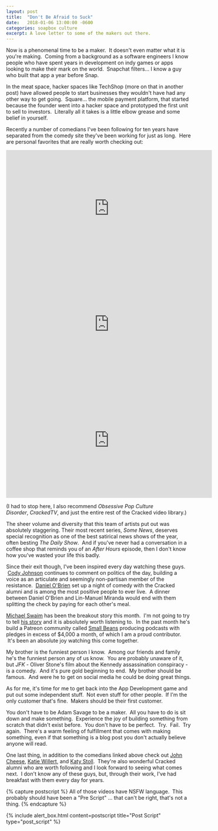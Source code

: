 ```yaml
---
layout: post
title:  "Don't Be Afraid to Suck"
date:   2018-01-06 13:00:00 -0600
categories: soapbox culture
excerpt: A love letter to some of the makers out there.
---
```

Now is a phenomenal time to be a maker.  It doesn't even matter what it is you're making.  Coming from a background as a software engineers I know people who have spent years in development on indy games or apps looking to make their mark on the world.  Snapchat filters... I know a guy who built that app a year before Snap.

In the meat space, hacker spaces like TechShop (more on that in another post) have allowed people to start businesses they wouldn't have had any other way to get going.  Square... the mobile payment platform, that started because the founder went into a hacker space and prototyped the first unit to sell to investors.  Literally all it takes is a little elbow grease and some belief in yourself.

Recently a number of comedians I've been following for ten years have separated from the comedy site they've been working for just as long.  Here are personal favorites that are really worth checking out:

<iframe src="https://www.youtube.com/embed/yfrmm_Fey_I" width="560" height="315" frameborder="0" allowfullscreen="allowfullscreen"></iframe>

<iframe src="https://www.youtube.com/embed/aVhwbS-_SJ4" width="560" height="315" frameborder="0" allowfullscreen="allowfullscreen"></iframe>

<iframe src="https://www.youtube.com/embed/LO2bHcbyKyY" width="560" height="315" frameborder="0" allowfullscreen="allowfullscreen"></iframe>

(I had to stop here, I also recommend <i>Obsessive Pop Culture Disorder</i>, <em>CrackedTV</em>, and just the entire rest of the Cracked video library.)

The sheer volume and diversity that this team of artists put out was absolutely staggering. Their most recent series, <em>Some News</em>, deserves special recognition as one of the best satirical news shows of the year, often besting <em>The Daily Show</em>.  And if you've never had a conversation in a coffee shop that reminds you of an <em>After Hours</em> episode, then I don't know how you've wasted your life this badly.

Since their exit though, I've been inspired every day watching these guys.    <a href="https://twitter.com/drmistercody">Cody Johnson</a> continues to comment on politics of the day, building a voice as an articulate and seemingly non-partisan member of the resistance.  <a href="https://twitter.com/dob_inc">Daniel O'Brien</a> set up a night of comedy with the Cracked alumni and is among the most positive people to ever live.  A dinner between Daniel O'Brien and Lin-Manuel Miranda would end with them splitting the check by paying for each other's meal.

<a href="https://twitter.com/swaim_corp">Michael Swaim</a> has been the breakout story this month.  I'm not going to try to tell <a href="https://www.patreon.com/posts/why-i-left-by-15727831">his story</a> and it is absolutely worth listening to.  In the past month he's build a Patreon community called <a href="https://twitter.com/swaim_corp">Small Beans</a> producing podcasts with pledges in excess of $4,000 a month, of which I am a proud contributor.  It's been an absolute joy watching this come together.

My brother is the funniest person I know.  Among our friends and family he's the funniest person any of us know.  You are probably unaware of it, but <em>JFK</em> - Oliver Stone's film about the Kennedy assassination conspiracy - is a comedy.  And it's pure gold beginning to end.  My brother should be famous.  And were he to get on social media he could be doing great things.

As for me, it's time for me to get back into the App Development game and put out some independent stuff.  Not even stuff for other people.  If I'm the only customer that's fine.  Makers should be their first customer.

You don't have to be Adam Savage to be a maker.  All you have to do is sit down and make something.  Experience the joy of building something from scratch that didn't exist before.  You don't have to be perfect.  Try.  Fail.  Try again.  There's a warm feeling of fulfillment that comes with making something, even if that something is a blog post you don't actually believe anyone will read.

One last thing, in addition to the comedians linked above check out <a href="https://twitter.com/johncheese">John Cheese</a>, <a href="https://twitter.com/kawillert">Katie Willert</a>, and <a href="https://www.patreon.com/posts/why-i-left-by-15727831">Katy Stoll</a>.  They're also wonderful Cracked alumni who are worth following and I look forward to seeing what comes next.  I don't know any of these guys, but, through their work, I've had breakfast with them every day for years.

{% capture postscript %}
All of those videos have NSFW language.  This probably should have been a "Pre Script" ... that can't be right, that's not a thing.
{% endcapture %}

{% include alert_box.html content=postscript title="Post Script" type="post_script" %}
